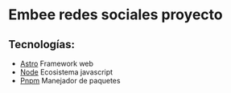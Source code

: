 # Embee redes sociales proyecto

## Tecnologías:

- [Astro](https://docs.astro.build/en/getting-started/) Framework web
- [Node](https://nodejs.org/en/blog/release/v20.18.0) Ecosistema javascript
- [Pnpm](https://pnpm.io/es/motivation) Manejador de paquetes
